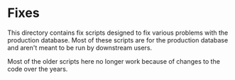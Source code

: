 # Fixes

This directory contains fix scripts designed to fix various problems with the production database. Most of these scripts
are for the production database and aren't meant to be run by downstream users.

Most of the older scripts here no longer work because of changes to the code over the years.